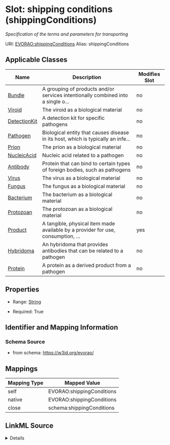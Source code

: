 

# Slot: shipping conditions (shippingConditions) 


_Specification of the terms and parameters for transporting_





URI: [EVORAO:shippingConditions](https://w3id.org/evorao/shippingConditions)
Alias: shippingConditions

<!-- no inheritance hierarchy -->





## Applicable Classes

| Name | Description | Modifies Slot |
| --- | --- | --- |
| [Bundle](Bundle.md) | A grouping of products and/or services intentionally combined into a single o... |  no  |
| [Viroid](Viroid.md) | The viroid as a biological material |  no  |
| [DetectionKit](DetectionKit.md) | A detection kit for specific pathogens |  no  |
| [Pathogen](Pathogen.md) | Biological entity that causes disease in its host, which is typically an infe... |  no  |
| [Prion](Prion.md) | The prion as a biological material |  no  |
| [NucleicAcid](NucleicAcid.md) | Nucleic acid related to a pathogen |  no  |
| [Antibody](Antibody.md) | Protein that can bind to certain types of foreign bodies, such as pathogens |  no  |
| [Virus](Virus.md) | The virus as a biological material |  no  |
| [Fungus](Fungus.md) | The fungus as a biological material |  no  |
| [Bacterium](Bacterium.md) | The bacterium as a biological material |  no  |
| [Protozoan](Protozoan.md) | The protozoan as a biological material |  no  |
| [Product](Product.md) | A tangible, physical item made available by a provider for use, consumption, ... |  yes  |
| [Hybridoma](Hybridoma.md) | An hybridoma that provides antibodies that can be related to a pathogen |  no  |
| [Protein](Protein.md) | A protein as a derived product from a pathogen |  no  |







## Properties

* Range: [String](String.md)

* Required: True





## Identifier and Mapping Information







### Schema Source


* from schema: https://w3id.org/evorao/




## Mappings

| Mapping Type | Mapped Value |
| ---  | ---  |
| self | EVORAO:shippingConditions |
| native | EVORAO:shippingConditions |
| close | schema:shippingConditions |




## LinkML Source

<details>
```yaml
name: shippingConditions
description: Specification of the terms and parameters for transporting
title: shipping conditions
from_schema: https://w3id.org/evorao/
close_mappings:
- schema:shippingConditions
rank: 1000
alias: shippingConditions
domain_of:
- Product
range: string
required: true
multivalued: false

```
</details>